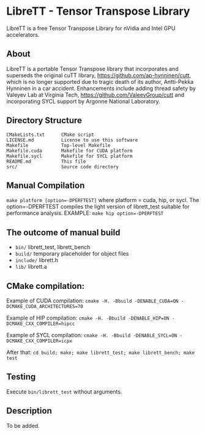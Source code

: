 # LibreTT - Tensor Transpose Library

LibreTT is a free Tensor Transpose Library for nVidia and Intel GPU accelerators.

## About

LibreTT is a portable Tensor Transpose library that incorporates and superseds the original 
cuTT library, https://github.com/ap-hynninen/cutt, which is no longer supported due to tragic 
death of its author, Antti-Pekka Hynninen in a car accident. Enhancements include adding thread 
safety by Valeyev Lab at Virginia Tech, https://github.com/ValeevGroup/cutt and incorporating 
SYCL support by Argonne National Laboratory.

## Directory Structure
```
CMakeLists.txt      CMake script
LICENSE.md          License to use this software
Makefile            Top-level Makefile
Makefile.cuda       Makefile for CUDA platform
Makefile.sycl       Makefile for SYCL platform
README.md           This file
src/                Source code directory
```

## Manual Compilation

`make platform [option=-DPERFTEST]` where platform = cuda, hip, or sycl. The option=-DPERFTEST compiles the light version of librett_test suitable for performance analysis. EXAMPLE: `make hip option=-DPERFTEST`

## The outcome of manual build

* `bin/`     librett_test, librett_bench
* `build/`   temporary placeholder for object files
* `include/` librett.h
* `lib/`     librett.a

## CMake compilation:

Example of CUDA compilation: `cmake -H. -Bbuild -DENABLE_CUDA=ON -DCMAKE_CUDA_ARCHITECTURES=70`

Example of HIP compilation: `cmake -H. -Bbuild -DENABLE_HIP=ON -DCMAKE_CXX_COMPILER=hipcc`

Example of SYCL compilation: `cmake -H. -Bbuild -DENABLE_SYCL=ON -DCMAKE_CXX_COMPILER=icpx`

After that: `cd build; make; make librett_test; make librett_bench; make test`

## Testing

Execute `bin/librett_test` without arguments.

## Description

To be added.

